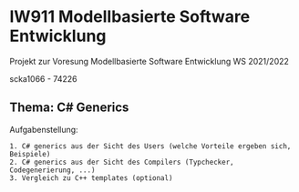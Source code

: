 # IW911 Modellbasierte Software Entwicklung

Projekt zur Voresung Modellbasierte Software Entwicklung WS 2021/2022

scka1066 - 74226

## Thema: C# Generics

Aufgabenstellung:

    1. C# generics aus der Sicht des Users (welche Vorteile ergeben sich, Beispiele)
    2. C# generics aus der Sicht des Compilers (Typchecker, Codegenerierung, ...)
    3. Vergleich zu C++ templates (optional)
